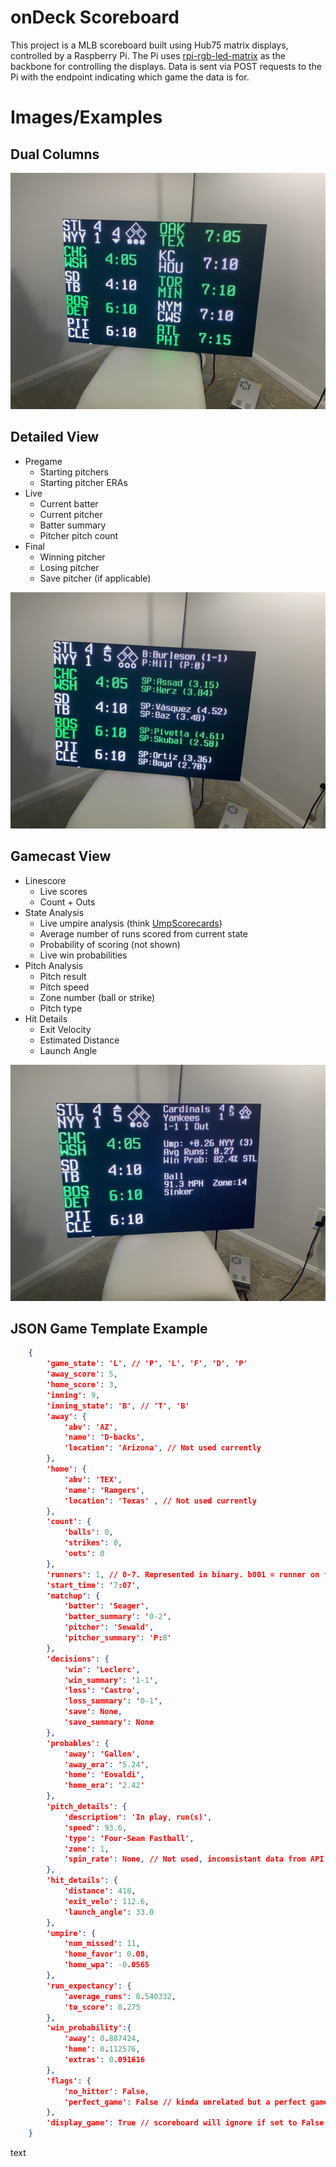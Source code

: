 # onDeck Scoreboard
This project is a MLB scoreboard built using Hub75 matrix displays, controlled by a Raspberry Pi. The Pi uses [rpi-rgb-led-matrix](https://github.com/hzeller/rpi-rgb-led-matrix) as the backbone for controlling the displays. Data is sent via POST requests to the Pi with the endpoint indicating which game the data is for.

# Images/Examples

## Dual Columns
![Dual Columns](images/dual.jpg)

## Detailed View

- Pregame
    - Starting pitchers
    - Starting pitcher ERAs
- Live
    - Current batter
    - Current pitcher
    - Batter summary
    - Pitcher pitch count
- Final
    - Winning pitcher
    - Losing pitcher
    - Save pitcher (if applicable)

![Detailed](images/detailed.jpg)

## Gamecast View
- Linescore
    - Live scores
    - Count + Outs
- State Analysis
    - Live umpire analysis (think [UmpScorecards](https://x.com/UmpScorecards))
    - Average number of runs scored from    current state
    - Probability of scoring (not shown)
    - Live win probabilities
- Pitch Analysis
    - Pitch result
    - Pitch speed
    - Zone number (ball or strike)
    - Pitch type
- Hit Details
    - Exit Velocity
    - Estimated Distance
    - Launch Angle

![Gamecast](images/gamecast.jpg)

## JSON Game Template Example

``` json
    {
        'game_state': 'L', // 'P', 'L', 'F', 'D', 'P'
        'away_score': 5,
        'home_score': 3,
        'inning': 9,
        'inning_state': 'B', // 'T', 'B'
        'away': {
            'abv': 'AZ',
            'name': 'D-backs',
            'location': 'Arizona', // Not used currently
        },
        'home': {
            'abv': 'TEX',
            'name': 'Rangers',
            'location': 'Texas' , // Not used currently
        },
        'count': {
            'balls': 0,
            'strikes': 0,
            'outs': 0
        },
        'runners': 1, // 0-7. Represented in binary. b001 = runner on first. b010 = runner on second
        'start_time': '7:07',
        'matchup': {
            'batter': 'Seager',
            'batter_summary': '0-2',
            'pitcher': 'Sewald',
            'pitcher_summary': 'P:8'
        },
        'decisions': {
            'win': 'Leclerc',
            'win_summary': '1-1',
            'loss': 'Castro',
            'loss_summary': '0-1',
            'save': None,
            'save_summary': None
        },
        'probables': {
            'away': 'Gallen',
            'away_era': '5.24',
            'home': 'Eovaldi',
            'home_era': '2.42'
        },
        'pitch_details': {
            'description': 'In play, run(s)',
            'speed': 93.6,
            'type': 'Four-Seam Fastball',
            'zone': 1,
            'spin_rate': None, // Not used, inconsistant data from API
        },
        'hit_details': {
            'distance': 418,
            'exit_velo': 112.6,
            'launch_angle': 33.0
        },
        'umpire': {
            'num_missed': 11,
            'home_favor': 0.08,
            'home_wpa': -0.0565
        },
        'run_expectancy': {
            'average_runs': 0.540332,
            'to_score': 0.275
        },
        'win_probability':{
            'away': 0.887424,
            'home': 0.112576,
            'extras': 0.091616
        },
        'flags': {
            'no_hitter': False,
            'perfect_game': False // kinda unrelated but a perfect game is not a no hitter according to MLB API
        },
        'display_game': True // scoreboard will ignore if set to False. This value gets set to true when the server recieves data for the given game
    }
```

text